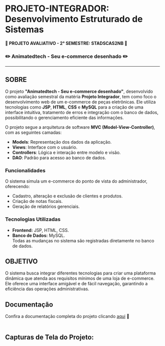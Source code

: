 # PROJETO-INTEGRADOR: Desenvolvimento Estruturado de Sistemas

**📝 PROJETO AVALIATIVO - 2° SEMESTRE: STADSCAS2NB 📝**

### **✏️ Animatedtech - Seu e-commerce desenhado ✏️**

---

## SOBRE

O projeto **"Animatedtech - Seu e-commerce desenhado"**, desenvolvido como avaliação semestral da matéria **Projeto Integrador**, tem como foco o desenvolvimento web de um e-commerce de peças eletrônicas. Ele utiliza tecnologias como **JSP**, **HTML**, **CSS** e **MySQL** para a criação de uma interface intuitiva, tratamento de erros e integração com o banco de dados, possibilitando o gerenciamento eficiente das informações.

O projeto segue a arquitetura de software **MVC (Model-View-Controller)**, com as seguintes camadas:  
- **Models**: Representação dos dados da aplicação.  
- **Views**: Interface com o usuário.  
- **Controllers**: Lógica e interação entre modelo e visão.  
- **DAO**: Padrão para acesso ao banco de dados.

### Funcionalidades
O sistema simula um e-commerce do ponto de vista do administrador, oferecendo:  
- Cadastro, alteração e exclusão de clientes e produtos.  
- Criação de notas fiscais.  
- Geração de relatórios gerenciais.  

### Tecnologias Utilizadas
- **Frontend:** JSP, HTML, CSS.  
- **Banco de Dados:** MySQL.  
Todas as mudanças no sistema são registradas diretamente no banco de dados.

## OBJETIVO

O sistema busca integrar diferentes tecnologias para criar uma plataforma dinâmica que atenda aos requisitos mínimos de uma loja de e-commerce. Ele oferece uma interface amigável e de fácil navegação, garantindo a eficiência das operações administrativas.

## Documentação
Confira a documentação completa do projeto clicando [aqui](https://drive.google.com/file/d/18BlliTa6yPVCeaTrlPBpaEoPhiWSPMG8/view?usp=sharing) 📝 
<br><br>

## Capturas de Tela do Projeto:




 
